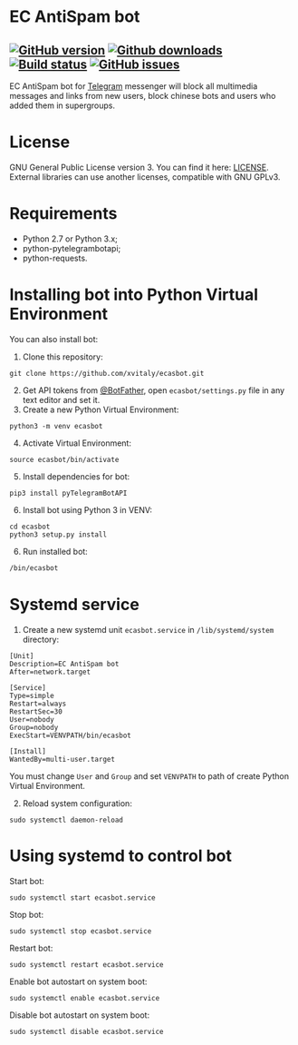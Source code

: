 # EC AntiSpam bot

[![GitHub version](https://badge.fury.io/gh/xvitaly%2Fecasbot.svg)](https://github.com/xvitaly/ecasbot/releases)
[![Github downloads](https://img.shields.io/github/downloads/xvitaly/ecasbot/total.svg?label=GH%20downloads&maxAge=60)](https://github.com/xvitaly/ecasbot/releases)
[![Build status](https://travis-ci.org/xvitaly/ecasbot.svg?branch=master)](https://travis-ci.org/xvitaly/ecasbot)
[![GitHub issues](https://img.shields.io/github/issues/xvitaly/ecasbot.svg?label=issues&maxAge=60)](https://github.com/xvitaly/ecasbot/issues)
---

EC AntiSpam bot for [Telegram](https://telegram.org/) messenger will block all multimedia messages and links from new users, block chinese bots and users who added them in supergroups.

# License
GNU General Public License version 3. You can find it here: [LICENSE](LICENSE). External libraries can use another licenses, compatible with GNU GPLv3.

# Requirements
 * Python 2.7 or Python 3.x;
 * python-pytelegrambotapi;
 * python-requests.

# Installing bot into Python Virtual Environment
You can also install bot:
 1. Clone this repository:
 ```
 git clone https://github.com/xvitaly/ecasbot.git
 ```
 2. Get API tokens from [@BotFather](https://t.me/BotFather), open `ecasbot/settings.py` file in any text editor and set it.
 3. Create a new Python Virtual Environment:
 ```
 python3 -m venv ecasbot
 ```
 4. Activate Virtual Environment:
 ```
 source ecasbot/bin/activate
 ```
 5. Install dependencies for bot:
 ```
 pip3 install pyTelegramBotAPI
 ```
 6. Install bot using Python 3 in VENV:
 ```
 cd ecasbot
 python3 setup.py install
 ```
 6. Run installed bot:
 ```bash
 /bin/ecasbot
 ```

# Systemd service
 1. Create a new systemd unit `ecasbot.service` in `/lib/systemd/system` directory:

 ```
 [Unit]
 Description=EC AntiSpam bot
 After=network.target
 
 [Service]
 Type=simple
 Restart=always
 RestartSec=30
 User=nobody
 Group=nobody
 ExecStart=VENVPATH/bin/ecasbot
 
 [Install]
 WantedBy=multi-user.target
 ```

 You must change `User` and `Group` and set `VENVPATH` to path of create Python Virtual Environment.
 
 2. Reload system configuration:
 ```
 sudo systemctl daemon-reload
 ```

# Using systemd to control bot

Start bot:
```
sudo systemctl start ecasbot.service
```

Stop bot:
```
sudo systemctl stop ecasbot.service
```

Restart bot:
```
sudo systemctl restart ecasbot.service
```

Enable bot autostart on system boot:
```
sudo systemctl enable ecasbot.service
```

Disable bot autostart on system boot:
```
sudo systemctl disable ecasbot.service
```
